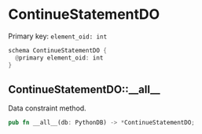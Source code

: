 # ContinueStatementDO

Primary key: `element_oid: int`

```rust
schema ContinueStatementDO {
  @primary element_oid: int
}
```
## ContinueStatementDO::\_\_all\_\_

Data constraint method.

```rust
pub fn __all__(db: PythonDB) -> *ContinueStatementDO;
```
